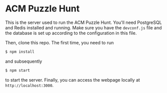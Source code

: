 # ACM Puzzle Hunt

This is the server used to run the ACM Puzzle Hunt. You'll need PostgreSQL and Redis installed and running. Make sure you have the `devconf.js` file and the database is set up according to the configuration in this file.

Then, clone this repo. The first time, you need to run 

```bash
$ npm install
```

and subsequently

```bash
$ npm start
```

to start the server. Finally, you can access the webpage locally at `http://localhost:3000`.
